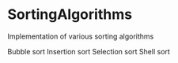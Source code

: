 # SortingAlgorithms
 Implementation of various sorting algorithms

Bubble sort
Insertion sort
Selection sort
Shell sort